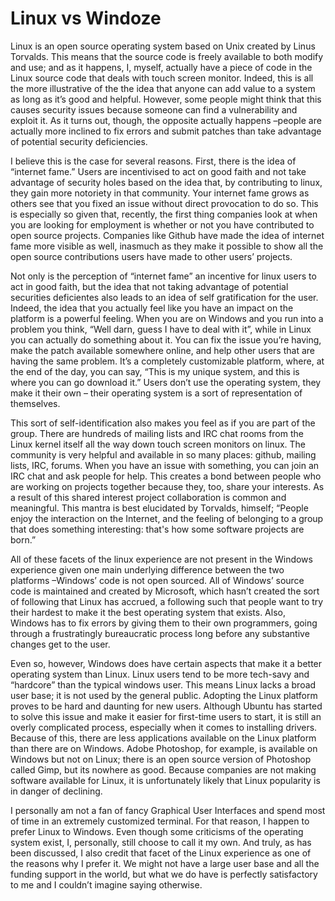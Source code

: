 # Linux vs Windoze

Linux is an open source operating system based on Unix created by Linus Torvalds. This means that the source code is freely available to both modify and use; and as it happens, I, myself, actually have a piece of code in the Linux source code that deals with touch screen monitor. Indeed, this is all the more illustrative of the the idea that anyone can add value to a system as long as it’s good and helpful. However, some people might think that this causes security issues because someone can find a vulnerability and exploit it. As it turns out, though, the opposite actually happens –people are actually more inclined to fix errors and submit patches than take advantage of potential security deficiencies. 


I believe this is the case for several reasons. First, there is the idea of “internet fame.” Users are incentivised to act on good faith and not take advantage of security holes based on the idea that, by contributing to linux, they gain more notoriety in that community. Your internet fame grows as others see that you fixed an issue without  direct provocation to do so. This is especially so given that, recently, the first thing companies look at when you are looking for employment is whether or not you have contributed to open source projects. Companies like Github have made the idea of internet fame more visible as well, inasmuch as they make it possible to show all the open source contributions users have made to other users’ projects.


Not only is the perception of “internet fame” an incentive for linux users to act in good faith, but the idea that not taking advantage of potential securities deficientes also leads to an idea of self gratification for the user.  Indeed, the idea that you actually feel like you have an impact on the platform is a powerful feeling. When you are on Windows and you run into a problem you think, “Well darn, guess I have to deal with it”, while in Linux you can actually do something about it. You can fix the issue you’re having, make the patch available somewhere online, and help other users that are having the same problem. It’s a completely customizable platform, where, at the end of the day, you can say, “This is my unique system, and this is where you can go download it.” Users don’t use the operating system, they make it their own – their operating system is a sort of representation of themselves.


This sort of self-identification also makes you feel as if you are part of the group. There are hundreds of mailing lists and IRC chat rooms from the Linux kernel itself all the way down touch screen monitors on linux. The community is very helpful and available in so many places: github, mailing lists, IRC, forums. When you have an issue with something, you can join an IRC chat and ask people for help. This creates a bond between people who are working on projects together because they, too, share your interests. As a result of this shared interest project collaboration is common and meaningful. This mantra is best elucidated by Torvalds, himself;  “People enjoy the interaction on the Internet, and the feeling of belonging to a group that does something interesting: that's how some software projects are born.”


All of these facets of the linux experience are not present in the Windows experience given one main underlying difference between the two platforms –Windows’ code is not open sourced. All of Windows’ source code is maintained and created by Microsoft, which hasn’t created the sort of following that Linux has accrued, a following such that people want to try their hardest to make it the best operating system that exists. Also, Windows has to fix errors by giving them to their own programmers, going through a frustratingly bureaucratic process long before any substantive changes get to the user.


Even so, however, Windows does have certain aspects that make it a better operating system than Linux. Linux users tend to be more tech-savy and “hardcore” than the typical windows user. This means Linux lacks a broad user base; it is not used by the general public. Adopting the Linux platform proves to be hard and daunting for new users. Although Ubuntu has started to solve this issue and make it easier for first-time users to start, it is still an overly complicated process, especially when it comes to installing drivers. Because of this, there are less applications available on the Linux platform than there are on Windows. Adobe Photoshop, for example, is available on Windows but not on Linux; there is an open source version of Photoshop called Gimp, but its nowhere as good. Because companies are not making software available for Linux, it is unfortunately likely that  Linux popularity is in danger of declining.  


I personally am not a fan of fancy Graphical User Interfaces and spend most of time in an extremely customized terminal. For that reason, I happen to prefer Linux to Windows. Even though some criticisms of the operating system exist, I, personally, still choose to call it my own. And truly, as has been discussed, I also credit that facet of the Linux experience as one of the reasons why I prefer it. We might not have a large user base and all the funding support in the world, but what we do have is perfectly satisfactory to me and I couldn’t imagine saying otherwise. 



